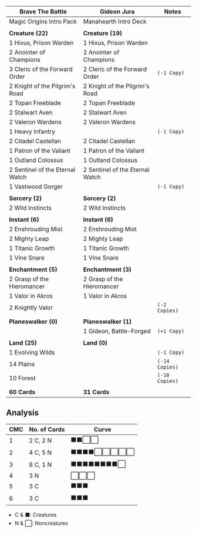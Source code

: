 | Brave The Battle | Gideon Jura | Notes 
|---|---|---
| Magic Origins Intro Pack | Manahearth Intro Deck |
| | |
| **Creature (22)** | **Creature (19)** |
| 1 Hixus, Prison Warden | 1 Hixus, Prison Warden |
| 2 Anointer of Champions | 2 Anointer of Champions |
| 3 Cleric of the Forward Order | 2 Cleric of the Forward Order | `(-1 Copy)`
| 2 Knight of the Pilgrim's Road | 2 Knight of the Pilgrim's Road |
| 2 Topan Freeblade | 2 Topan Freeblade |
| 2 Stalwart Aven | 2 Stalwart Aven |
| 2 Valeron Wardens | 2 Valeron Wardens |
| 1 Heavy Infantry | | `(-1 Copy)`
| 2 Citadel Castellan | 2 Citadel Castellan |
| 1 Patron of the Valiant | 1 Patron of the Valiant |
| 1 Outland Colossus | 1 Outland Colossus |
| 2 Sentinel of the Eternal Watch | 2 Sentinel of the Eternal Watch |
| 1 Vastwood Gorger | | `(-1 Copy)`
| | |
| **Sorcery (2)** | **Sorcery (2)** |
| 2 Wild Instincts | 2 Wild Instincts |
| | |
| **Instant (6)** | **Instant (6)** |
| 2 Enshrouding Mist | 2 Enshrouding Mist |
| 2 Mighty Leap | 2 Mighty Leap |
| 1 Titanic Growth | 1 Titanic Growth |
| 1 Vine Snare | 1 Vine Snare |
| | |
| **Enchantment (5)** | **Enchantment (3)** |
| 2 Grasp of the Hieromancer | 2 Grasp of the Hieromancer | 
| 1 Valor in Akros | 1 Valor in Akros |
| 2 Knightly Valor | | `(-2 Copies)`
| | |
| **Planeswalker (0)** | **Planeswalker (1)** |
| | 1 Gideon, Battle-Forged | `(+1 Copy)`
| | |
| **Land (25)** | **Land (0)** |
| 1 Evolving Wilds | | `(-1 Copy)`
| 14 Plains | | `(-14 Copies)`
| 10 Forest | | `(-10 Copies)`
| | |
| **60 Cards** | **31 Cards** |

## Analysis

| CMC | No. of Cards | Curve
|---|---|---
| 1 | 2 C, 2 N | &#11035;&#11035;&#11036;&#11036;
| 2 | 4 C, 5 N | &#11035;&#11035;&#11035;&#11035;&#11036;&#11036;&#11036;&#11036;&#11036;
| 3 | 8 C, 1 N | &#11035;&#11035;&#11035;&#11035;&#11035;&#11035;&#11035;&#11035;&#11036; 
| 4 | 3 N | &#11036;&#11036;&#11036;
| 5 | 3 C | &#11035;&#11035;&#11035;
| 6 | 3 C | &#11035;&#11035;&#11035;
* C &amp; &#11035;: Creatures
* N &amp; &#11036;: Noncreatures
